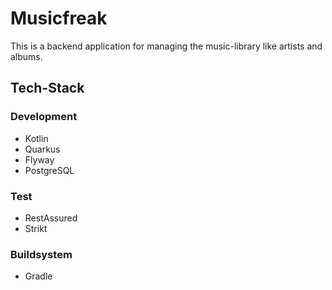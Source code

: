 # Musicfreak

This is a backend application for managing the music-library like artists and albums.

## Tech-Stack

### Development
- Kotlin
- Quarkus
- Flyway
- PostgreSQL

### Test
- RestAssured
- Strikt

### Buildsystem
- Gradle
